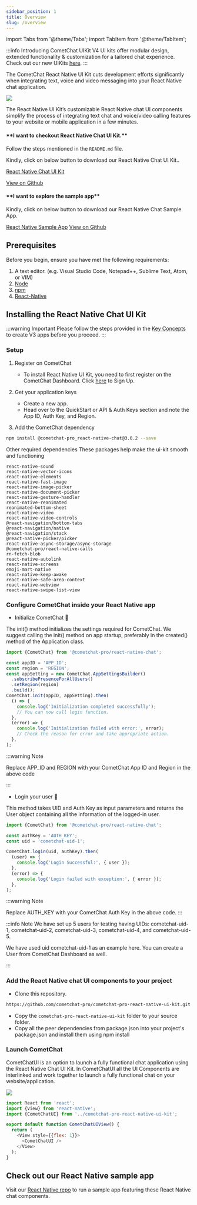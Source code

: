 ```yaml
---
sidebar_position: 1
title: Overview
slug: /overview
---
```


import Tabs from '@theme/Tabs';
import TabItem from '@theme/TabItem';

:::info Introducing CometChat UIKit
V4 UI kits offer modular design, extended functionality & customization for a tailored chat experience. Check out our new UIKits [here](/ui-kit/react-native/overview).
:::

The CometChat React Native UI Kit cuts development efforts significantly when integrating text, voice and video messaging into your React Native chat application. 

![](../assets/1631680113.png)

The React Native UI Kit’s customizable React Native chat UI components simplify the process of integrating text chat and voice/video calling features to your website or mobile application in a few minutes.

<div style={{display: 'flex', boxShadow: '0 0 4px 0 rgb(0 0 0 / 18%)', borderRadius: '3px'}}>
  <div style={{padding: '24px'}}>
    <h4 style={{fontWeight: 'bold'}}>**I want to checkout React Native Chat UI Kit.**</h4>
    <p>Follow the steps mentioned in the <code>README.md</code> file.</p>
    <p>Kindly, click on below button to download our React Native Chat UI Kit..</p>
    <p><a style={{display: 'inline-block', backgroundColor: '#7c55c9', padding: '8px', textAlign: 'center', textTransform: 'uppercase', border: '1px solid #e3e5e7', borderRadius: '3px', color: 'white', width: '100%', marginBottom: '8px'}} href="https://github.com/cometchat-pro/ui-kit/react-native/archive/v3.zip">React Native Chat UI Kit</a></p>
    <p><a style={{display: 'inline-block', backgroundColor: '#7c55c9', padding: '8px', textAlign: 'center', textTransform: 'uppercase', border: '1px solid #e3e5e7', borderRadius: '3px', color: 'white', width: '100%'}} href="https://github.com/cometchat-pro/ui-kit/react-native/tree/v3" target="_blank">View on Github</a></p>
  </div>
  <div style={{padding: '24px', borderLeft: '1px solid #e3e5e7', justifySelf: 'flex-end'}}>
    <h4 style={{fontWeight: 'bold'}}>**I want to explore the sample app**</h4>
    <p>Kindly, click on below button to download our React Native Chat Sample App.</p>
    <a style={{display: 'inline-block', backgroundColor: '#7c55c9', padding: '8px', textAlign: 'center', textTransform: 'uppercase', border: '1px solid #e3e5e7', borderRadius: '3px', color: 'white', width: '100%', marginBottom: '8px'}} href="https://github.com/cometchat-pro/react-native-chat-app/archive/v3.zip">React Native Sample App</a>
    <a style={{display: 'inline-block', backgroundColor: '#7c55c9', padding: '8px', textAlign: 'center', textTransform: 'uppercase', border: '1px solid #e3e5e7', borderRadius: '3px', color: 'white', width: '100%'}} href="https://github.com/cometchat-pro/react-native-chat-app/tree/v3" target="_blank">View on Github</a>
  </div>
</div>


## Prerequisites

Before you begin, ensure you have met the following requirements:

1. A text editor. (e.g. Visual Studio Code, Notepad++, Sublime Text, Atom, or VIM)
2. [Node](https://nodejs.org/en/)
3. [npm](https://www.npmjs.com/get-npm)
4. [React-Native](https://reactnative.dev/docs/environment-setup)

## Installing the React Native Chat UI Kit

:::warning Important
Please follow the steps provided in the [Key Concepts](/ui-kit/react-native/3.0/key-concepts) to create V3 apps before you proceed.
:::

### Setup

1. Register on CometChat
    - To install React Native UI Kit, you need to first register on the CometChat Dashboard. Click [here](https://app.cometchat.com/) to Sign Up.

2. Get your application keys
    - Create a new app.
    - Head over to the QuickStart or API & Auth Keys section and note the App ID, Auth Key, and Region.

3. Add the CometChat dependency

<Tabs>
<TabItem value="js" label="CLI">

```bash
npm install @cometchat-pro_react-native-chat@3.0.2 --save
```

</TabItem>
</Tabs>


Other required dependencies
These packages help make the ui-kit smooth and functioning

```none
react-native-sound
react-native-vector-icons 
react-native-elements 
react-native-fast-image
react-native-image-picker
react-native-document-picker
react-native-gesture-handler
react-native-reanimated
reanimated-bottom-sheet
react-native-video
react-native-video-controls
@react-navigation/bottom-tabs
@react-navigation/native
@react-navigation/stack
@react-native-picker/picker
react-native-async-storage/async-storage
@cometchat-pro/react-native-calls
rn-fetch-blob
react-native-autolink
react-native-screens
emoji-mart-native
react-native-keep-awake
react-native-safe-area-context
react-native-webview
react-native-swipe-list-view
```

### Configure CometChat inside your React Native app

- Initialize CometChat 🌟

The init() method initializes the settings required for CometChat. We suggest calling the init() method on app startup, preferably in the created() method of the Application class.

<Tabs>
<TabItem value="js" label="Javascript">

```javascript
import {CometChat} from '@cometchat-pro/react-native-chat';

const appID = 'APP_ID';
const region = 'REGION';
const appSetting = new CometChat.AppSettingsBuilder()
  .subscribePresenceForAllUsers()
  .setRegion(region)
  .build();
CometChat.init(appID, appSetting).then(
  () => {
    console.log('Initialization completed successfully');
    // You can now call login function.
  },
  (error) => {
    console.log('Initialization failed with error:', error);
    // Check the reason for error and take appropriate action.
  },
);
```



</TabItem>
</Tabs>


:::warning Note

Replace APP_ID and REGION with your CometChat App ID and Region in the above code

:::

- Login your user 👤

This method takes UID and Auth Key as input parameters and returns the User object containing all the information of the logged-in user.

<Tabs>
<TabItem value="js" label="Javascript">

```javascript
import {CometChat} from '@cometchat-pro/react-native-chat';

const authKey = 'AUTH_KEY';
const uid = 'cometchat-uid-1';

CometChat.login(uid, authKey).then(
  (user) => {
    console.log('Login Successful:', { user });
  },
  (error) => {
    console.log('Login failed with exception:', { error });
  },
);
```



</TabItem>
</Tabs>


:::warning Note

Replace AUTH_KEY with your CometChat Auth Key in the above code.
:::

:::info Note
We have set up 5 users for testing having UIDs: cometchat-uid-1, cometchat-uid-2, cometchat-uid-3, cometchat-uid-4, and cometchat-uid-5.

We have used uid cometchat-uid-1 as an example here. You can create a User from CometChat Dashboard as well.

:::


### Add the React Native chat UI components to your project

- Clone this repository.

<Tabs>
<TabItem value="js" label="CLI">

```bash
https://github.com/cometchat-pro/cometchat-pro-react-native-ui-kit.git -b v3
```

</TabItem>
</Tabs>




- Copy the `cometchat-pro-react-native-ui-kit` folder to your source folder.
- Copy all the peer dependencies from package.json into your project's package.json and install them using npm install

### Launch CometChat

CometChatUI is an option to launch a fully functional chat application using the React Native Chat UI Kit. In CometChatUI all the UI Components are interlinked and work together to launch a fully functional chat on your website/application.

![](../assets/1631680116.png)

<Tabs>
<TabItem value="js" label="Javascript">

```javascript
import React from 'react';
import {View} from 'react-native';
import {CometChatUI} from '../cometchat-pro-react-native-ui-kit';

export default function CometChatUIView() {
  return (
    <View style={{flex: 1}}>
      <CometChatUI />
    </View>
  );
}
```



</TabItem>
</Tabs>


## Check out our React Native sample app

Visit our [React Native repo](https://github.com/cometchat-pro/react-native-chat-app/tree/v3) to run a sample app featuring these React Native chat components.